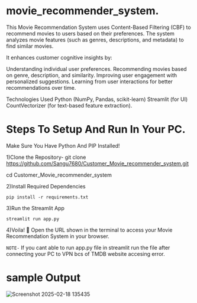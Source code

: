 # movie_recommender_system.


This Movie Recommendation System uses Content-Based Filtering (CBF) to recommend movies to users based on their preferences. The system analyzes movie features (such as genres, descriptions, and metadata) to find similar movies.

It enhances customer cognitive insights by:

Understanding individual user preferences.
Recommending movies based on genre, description, and similarity.
Improving user engagement with personalized suggestions.
Learning from user interactions for better recommendations over time.

Technologies Used
Python (NumPy, Pandas, scikit-learn)
Streamlit (for UI)
CountVectorizer (for text-based feature extraction).

# Steps To Setup And Run In Your PC.
Make Sure You Have Python And PIP Installed!

1)Clone the Repository-
git clone https://github.com/Sangu7680/Customer_Movie_recommender_system.git

cd Customer_Movie_recommender_system

2)Install Required Dependencies

`pip install -r requirements.txt`

3)Run the Streamlit App

`streamlit run app.py`

4)Voila! 🎉
Open the URL shown in the terminal to access your Movie Recommendation System in your browser.

`NOTE-` If you cant able to run app.py file in streamlit run the file after connecting your PC to VPN bcs of TMDB website accesing error.
# sample Output
![Screenshot 2025-02-18 135435](https://github.com/user-attachments/assets/0008c637-d144-4b2c-835d-dde5710b6c40)




